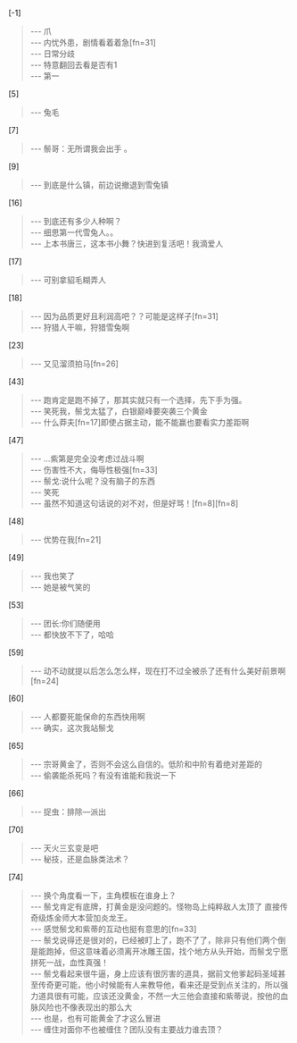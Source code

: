 
[-1] 
>--- 爪<br>
>--- 内忧外患，剧情看着着急[fn=31]<br>
>--- 日常分歧<br>
>--- 特意翻回去看是否有1<br>
>--- 第一<br>

[5] 
>--- 兔毛<br>

[7] 
>--- 鬃哥：无所谓我会出手 。<br>

[9] 
>--- 到底是什么镇，前边说撤退到雪兔镇<br>

[16] 
>--- 到底还有多少人种啊？<br>
>--- 细思第一代雪兔人。。<br>
>--- 上本书唐三，这本书小舞？快进到复活吧！我滴爱人<br>

[17] 
>--- 可别拿貂毛糊弄人<br>

[18] 
>--- 因为品质更好且利润高吧？？可能是这样子[fn=31]<br>
>--- 狩猎人干嘛，狩猎雪兔啊<br>

[23] 
>--- 又见溜须拍马[fn=26]<br>

[43] 
>--- 跑肯定是跑不掉了，那其实就只有一个选择，先下手为强。<br>
>--- 笑死我，鬃戈太猛了，白银巅峰要突袭三个黄金<br>
>--- 什么莽夫[fn=17]即使占据主动，能不能赢也要看实力差距啊<br>

[47] 
>--- ...紫第是完全没考虑过战斗啊<br>
>--- 伤害性不大，侮辱性极强[fn=33]<br>
>--- 鬃戈:说什么呢？没有脑子的东西<br>
>--- 笑死<br>
>--- 虽然不知道这句话说的对不对，但是好骂！[fn=8][fn=8]<br>

[48] 
>--- 优势在我[fn=21]<br>

[49] 
>--- 我也笑了<br>
>--- 她是被气笑的<br>

[53] 
>--- 团长:你们随便用<br>
>--- 都快放不下了，哈哈<br>

[59] 
>--- 动不动就提以后怎么怎么样，现在打不过全被杀了还有什么美好前景啊[fn=24]<br>

[60] 
>--- 人都要死能保命的东西快用啊<br>
>--- 确实，这次我站鬃戈<br>

[65] 
>--- 宗哥黄金了，否则不会这么自信的。低阶和中阶有着绝对差距的<br>
>--- 偷袭能杀死吗？有没有谁能和我说一下<br>

[66] 
>--- 捉虫：排除—派出<br>

[70] 
>--- 天火三玄变是吧<br>
>--- 秘技，还是血脉类法术？<br>

[74] 
>--- 换个角度看一下，主角模板在谁身上？<br>
>--- 鬃戈肯定有底牌，打黄金是没问题的。怪物岛上纯粹敌人太顶了 直接传奇级炼金师大本营加炎龙王。<br>
>--- 感觉鬃戈和紫蒂的互动也挺有意思的[fn=33]<br>
>--- 鬃戈说得还是很对的，已经被盯上了，跑不了了，除非只有他们两个倒是能跑掉，但这意味着必须离开冰雕王国，找个地方从头开始，而鬃戈宁愿拼死一战，血性真强！<br>
>--- 鬃戈看起来很牛逼，身上应该有很厉害的道具，据前文他爹起码圣域甚至传奇更可能，他小时候能有人来教导他，看来还是受到点关注的，所以强力道具很有可能，应该还没黄金，不然一大三他会直接和紫蒂说，按他的血脉风险也不像表现出的那么大<br>
>--- 也是，也有可能黄金了才这么冒进<br>
>--- 缠住对面你不也被缠住？团队没有主要战力谁去顶？<br>
